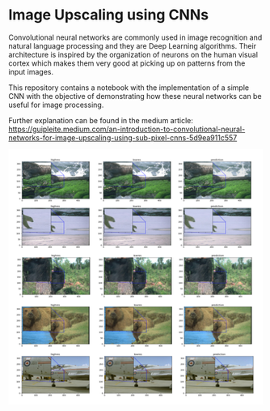 # Image Upscaling using CNNs

Convolutional neural networks are commonly used in image recognition and natural language processing and they are Deep Learning algorithms. Their architecture is inspired by the organization of neurons on the human visual cortex which makes them very good at picking up on patterns from the input images.

This repository contains a notebook with the implementation of a simple CNN with the objective of demonstrating how these neural networks can be useful for image processing.

Further explanation can be found in the medium article: https://guipleite.medium.com/an-introduction-to-convolutional-neural-networks-for-image-upscaling-using-sub-pixel-cnns-5d9ea911c557

![alt text](./comparison.jpg)
